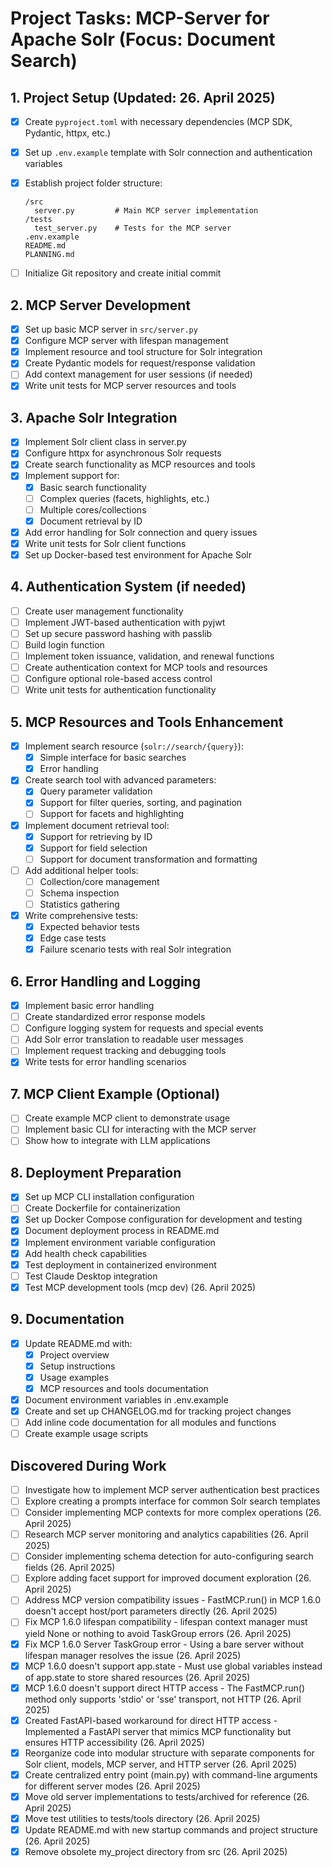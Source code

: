 # Project Tasks: MCP-Server for Apache Solr (Focus: Document Search)

## 1. Project Setup (Updated: 26. April 2025)

- [x] Create `pyproject.toml` with necessary dependencies (MCP SDK, Pydantic, httpx, etc.)
- [x] Set up `.env.example` template with Solr connection and authentication variables
- [x] Establish project folder structure:

  ```plaintext
  /src
    server.py         # Main MCP server implementation
  /tests
    test_server.py    # Tests for the MCP server
  .env.example
  README.md
  PLANNING.md
  ```

- [ ] Initialize Git repository and create initial commit

## 2. MCP Server Development

- [x] Set up basic MCP server in `src/server.py`
- [x] Configure MCP server with lifespan management
- [x] Implement resource and tool structure for Solr integration
- [x] Create Pydantic models for request/response validation
- [ ] Add context management for user sessions (if needed)
- [x] Write unit tests for MCP server resources and tools

## 3. Apache Solr Integration

- [x] Implement Solr client class in server.py
- [x] Configure httpx for asynchronous Solr requests
- [x] Create search functionality as MCP resources and tools
- [x] Implement support for:
  - [x] Basic search functionality
  - [ ] Complex queries (facets, highlights, etc.)
  - [ ] Multiple cores/collections
  - [x] Document retrieval by ID
- [x] Add error handling for Solr connection and query issues
- [x] Write unit tests for Solr client functions
- [x] Set up Docker-based test environment for Apache Solr

## 4. Authentication System (if needed)

- [ ] Create user management functionality
- [ ] Implement JWT-based authentication with pyjwt
- [ ] Set up secure password hashing with passlib
- [ ] Build login function
- [ ] Implement token issuance, validation, and renewal functions
- [ ] Create authentication context for MCP tools and resources
- [ ] Configure optional role-based access control
- [ ] Write unit tests for authentication functionality

## 5. MCP Resources and Tools Enhancement

- [x] Implement search resource (`solr://search/{query}`):
  - [x] Simple interface for basic searches
  - [x] Error handling
- [x] Create search tool with advanced parameters:
  - [x] Query parameter validation
  - [x] Support for filter queries, sorting, and pagination
  - [ ] Support for facets and highlighting
- [x] Implement document retrieval tool:
  - [x] Support for retrieving by ID
  - [x] Support for field selection
  - [ ] Support for document transformation and formatting
- [ ] Add additional helper tools:
  - [ ] Collection/core management
  - [ ] Schema inspection
  - [ ] Statistics gathering
- [x] Write comprehensive tests:
  - [x] Expected behavior tests
  - [x] Edge case tests
  - [x] Failure scenario tests with real Solr integration

## 6. Error Handling and Logging

- [x] Implement basic error handling
- [ ] Create standardized error response models
- [ ] Configure logging system for requests and special events
- [ ] Add Solr error translation to readable user messages
- [ ] Implement request tracking and debugging tools
- [x] Write tests for error handling scenarios

## 7. MCP Client Example (Optional)

- [ ] Create example MCP client to demonstrate usage
- [ ] Implement basic CLI for interacting with the MCP server
- [ ] Show how to integrate with LLM applications

## 8. Deployment Preparation

- [x] Set up MCP CLI installation configuration
- [ ] Create Dockerfile for containerization
- [x] Set up Docker Compose configuration for development and testing
- [x] Document deployment process in README.md
- [x] Implement environment variable configuration
- [x] Add health check capabilities
- [x] Test deployment in containerized environment
- [ ] Test Claude Desktop integration
- [x] Test MCP development tools (mcp dev) (26. April 2025)

## 9. Documentation

- [x] Update README.md with:
  - [x] Project overview
  - [x] Setup instructions
  - [x] Usage examples
  - [x] MCP resources and tools documentation
- [x] Document environment variables in .env.example
- [x] Create and set up CHANGELOG.md for tracking project changes
- [ ] Add inline code documentation for all modules and functions
- [ ] Create example usage scripts

## Discovered During Work

- [ ] Investigate how to implement MCP server authentication best practices
- [ ] Explore creating a prompts interface for common Solr search templates
- [ ] Consider implementing MCP contexts for more complex operations (26. April 2025)
- [ ] Research MCP server monitoring and analytics capabilities (26. April 2025)
- [ ] Consider implementing schema detection for auto-configuring search fields (26. April 2025)
- [ ] Explore adding facet support for improved document exploration (26. April 2025)
- [ ] Address MCP version compatibility issues - FastMCP.run() in MCP 1.6.0 doesn't accept host/port parameters directly (26. April 2025)
- [ ] Fix MCP 1.6.0 lifespan compatibility - lifespan context manager must yield None or nothing to avoid TaskGroup errors (26. April 2025)
- [x] Fix MCP 1.6.0 Server TaskGroup error - Using a bare server without lifespan manager resolves the issue (26. April 2025)
- [x] MCP 1.6.0 doesn't support app.state - Must use global variables instead of app.state to store shared resources (26. April 2025)
- [x] MCP 1.6.0 doesn't support direct HTTP access - The FastMCP.run() method only supports 'stdio' or 'sse' transport, not HTTP (26. April 2025)
- [x] Created FastAPI-based workaround for direct HTTP access - Implemented a FastAPI server that mimics MCP functionality but ensures HTTP accessibility (26. April 2025)
- [x] Reorganize code into modular structure with separate components for Solr client, models, MCP server, and HTTP server (26. April 2025)
- [x] Create centralized entry point (main.py) with command-line arguments for different server modes (26. April 2025)
- [x] Move old server implementations to tests/archived for reference (26. April 2025)
- [x] Move test utilities to tests/tools directory (26. April 2025)
- [x] Update README.md with new startup commands and project structure (26. April 2025)
- [x] Remove obsolete my_project directory from src (26. April 2025)
